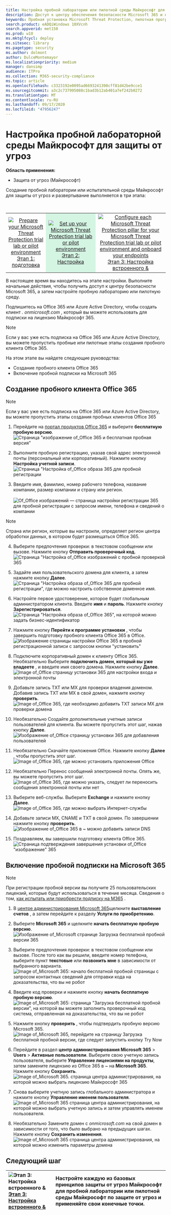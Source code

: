 ```yaml
---
title: Настройка пробной лаборатории или пилотной среды Майкрософт для защиты от угроз
description: Доступ к центру обеспечения безопасности Microsoft 365 и настройка испытательной лаборатории Майкрософт по защите от угроз
keywords: Пробная установка Microsoft Threat Protection, пилотная программа Microsoft Threat Protection, пробная версия, пробная защита от угроз Майкрософт, Настройка лаборатории оценки защиты от угроз Майкрософт
search.product: eADQiWindows 10XVcnh
search.appverid: met150
ms.prod: w10
ms.mktglfcycl: deploy
ms.sitesec: library
ms.pagetype: security
ms.author: dolmont
author: DulceMontemayor
ms.localizationpriority: medium
manager: dansimp
audience: ITPro
ms.collection: M365-security-compliance
ms.topic: article
ms.openlocfilehash: c3323192e0095ad6693241390cff81d42be9cce1
ms.sourcegitcommit: a3c2c737995088c1bad3b12ab401a7ef242b0272
ms.translationtype: MT
ms.contentlocale: ru-RU
ms.lasthandoff: 09/17/2020
ms.locfileid: "47956247"
---
```

# <a name="set-up-your-microsoft-threat-protection-trial-lab-environment"></a>Настройка пробной лабораторной среды Майкрософт для защиты от угроз 

**Область применения:**
- Защита от угроз (Майкрософт) 


Создание пробной лаборатории или испытательной среды Майкрософт для защиты от угроз и развертывание выполняется в три этапа:

<br>
<table border="0" width="100%" align="center">
  <tr style="text-align:center;">
    <td align="center" style="width:25%; border:0;" >
      <a href= "https://docs.microsoft.com/microsoft-365/security/mtp/prepare-mtpeval?view=o365-worldwide"> 
        <img src="../../media/prepare.png" alt="Prepare your Microsoft Threat Protection trial lab or pilot environment" title="Подготовка лаборатории оценки Microsoft Threat protection или пилотной среды" />
      <br/>Этап 1: подготовка </a><br>
    </td>
     <td align="center"bgcolor="#d5f5e3">
      <a href="https://docs.microsoft.com/microsoft-365/security/mtp/setup-mtpeval?view=o365-worldwide">
        <img src="../../media/setup.png" alt="Set up your Microsoft Threat Protection trial lab or pilot environment" title="Настройка пробной лаборатории или пилотной среды Майкрософт для защиты от угроз" />
      <br/>Этап 2: Настройка </a><br>
    </td>
    <td align="center">
      <a href="https://docs.microsoft.com/microsoft-365/security/mtp/config-mtpeval?view=o365-worldwide">
        <img src="../../media/config-onboard.png" alt="
Configure each Microsoft Threat Protection pillar for your Microsoft Threat Protection trial lab or pilot environment and onboard your endpoints" title="
Настройте каждый из базовых принципов защиты от угроз Майкрософт для пробной лаборатории или пилотной среды Майкрософт по защите от угроз и применяйте свои конечные точки." />
      <br/>Этап 3: Настройка встроенного & </a><br>
</td>


  </tr>
</table>

В настоящее время вы находитесь на этапе настройки. Выполните начальные действия, чтобы получить доступ к центру безопасности Microsoft 365, а затем настройте пробную лабораторию или пилотную среду.

Подпишитесь на Office 365 или Azure Active Directory, чтобы создать клиент *. onmicrosoft.com* , который вы можете использовать для подписки на лицензию Майкрософт 365. 

>[!NOTE]
>Если у вас уже есть подписка на Office 365 или Azure Active Directory, вы можете пропустить пробные или пилотные этапы создания пробного клиента Office 365.

На этом этапе вы найдете следующие руководства:
- Создание пробного клиента Office 365
- Включение пробной подписки на Microsoft 365


## <a name="create-an-office-365-e5-trial-tenant"></a>Создание пробного клиента Office 365
>[!NOTE]
>Если у вас уже есть подписка на Office 365 или Azure Active Directory, вы можете пропустить этапы создания пробных клиентов Office 365

1. Перейдите на [портал продуктов Office 365](https://www.microsoft.com/microsoft-365/business/office-365-enterprise-e5-business-software?activetab=pivot%3aoverviewtab) и выберите **бесплатную пробную версию**.
![Страница "изображение of_Office 365 и бесплатная пробная версия"](../../media/mtp-eval-9.png) <br>
  
2. Выполните пробную регистрацию, указав свой адрес электронной почты (персональный или корпоративный). Нажмите кнопку **Настройка учетной записи**.
![Страница "Настройка of_Office образа 365 для пробной регистрации](../../media/mtp-eval-10.png) <br> 

3. Введите имя, фамилию, номер рабочего телефона, название компании, размер компании и страну или регион.  
<br>![Of_Office изображений — страница настройки регистрации 365 для пробной регистрации с запросом имени, телефона и сведений о компании](../../media/mtp-eval-11.png) <br>
>[!NOTE]
>Страна или регион, которые вы настроили, определяет регион центра обработки данных, в котором будет размещаться Office 365.
  
4. Выберите предпочтения проверки: в текстовом сообщении или вызове. Нажмите кнопку **Отправить проверочный код**. 
![Страница "Настройка of_Office изображений с пробной проверкой 365](../../media/mtp-eval-12.png) <br>

5. Задайте имя пользовательского домена для клиента, а затем нажмите кнопку **Далее**.
<br>![Страница "Настройка образа of_Office 365 для пробной регистрации", где можно настроить собственное доменное имя.](../../media/mtp-eval-13.png) <br>
 
6. Настройте первое удостоверение, которое будет глобальным администратором клиента. Введите **имя** и **пароль**. Нажмите кнопку **Зарегистрироваться**.
![Страница "Настройка образа of_Office 365", на которой можно задать бизнес-идентификатор](../../media/mtp-eval-14.png) <br>

7. Нажмите кнопку **Перейти к программе установки** , чтобы завершить подготовку пробного клиента Office 365 в Office.
<br>![Изображение страницы настройки Office 365 в пробной регистрационной записи с запросом кнопки "установить"](../../media/mtp-eval-15.png) <br>

8. Подключите корпоративный домен к клиенту Office 365. Необязательно Выберите **подключить домен, который вы уже владеете** , и введите имя своего домена. Нажмите кнопку **Далее**.
<br>![Image of_Office страницу установки 365 для настройки входа и электронной почты](../../media/mtp-eval-16.png) <br>
 
9. Добавьте запись TXT или MX для проверки владения доменом. Добавив запись TXT или MX в свой домен, нажмите кнопку **проверить**.
<br>![Image of_Office 365, где необходимо добавить TXT записи MX для проверки домена](../../media/mtp-eval-17.png) <br>
 
10. Необязательно Создайте дополнительные учетные записи пользователей для клиента. Вы можете пропустить этот шаг, нажав кнопку **Далее**.
![Изображение of_Office страницу установки 365 для добавления пользователей](../../media/mtp-eval-18.png) <br>
 
11. Необязательно Скачайте приложения Office. Нажмите кнопку **Далее** , чтобы пропустить этот шаг. 
<br>![Image of_Office 365, где можно установить приложения Office](../../media/mtp-eval-19.png) <br>

12. Необязательно Перенос сообщений электронной почты. Опять же, вы можете пропустить этот шаг.
<br>![Image of_Office 365, где можно указать, следует ли переносить сообщения электронной почты или нет](../../media/mtp-eval-20.png) <br>
 
13. Выберите веб-службы. Выберите **Exchange** и нажмите кнопку **Далее**. 
<br>![Image of_Office 365, где можно выбрать Интернет-службы](../../media/mtp-eval-21.png) <br>

14. Добавьте записи MX, CNAME и TXT в свой домен. По завершении нажмите кнопку **проверить**.
<br>![Изображение of_Office 365 в ~ можно добавить записи DNS](../../media/mtp-eval-22.png) <br>
 
15. Поздравляем, вы завершили подготовку клиента Office 365.
<br>![Страница подтверждения завершения установки of_Office "изображение" 365](../../media/mtp-eval-23.png) <br>

## <a name="enable-microsoft-365-trial-subscription"></a>Включение пробной подписки на Microsoft 365

>[!NOTE]
>При регистрации пробной версии вы получите 25 пользовательских лицензий, которые будут использоваться в течение месяца. Сведения о том, [как испытать или приобрести подписку на M365](https://docs.microsoft.com/microsoft-365/commerce/try-or-buy-microsoft-365#try-or-buy-a-microsoft-365-subscription-1) .

1. В [центре администрирования Microsoft 365](https://admin.microsoft.com/)щелкните **выставление счетов** , а затем перейдите к разделу **Услуги по приобретению**.

2. Выберите **Microsoft 365** и щелкните **начать бесплатную пробную версию**. 
![Изображение of_Microsoft странице Загрузка бесплатной пробной версии 365](../../media/mtp-eval-24.png) <br>

3. Выберите предпочтения проверки: в текстовом сообщении или вызове. После того как вы решили, введите номер телефона, выберите пункт **текстовые** или **позвонить мне** в зависимости от выбранного варианта.
![Image of_Microsoft 365: начало бесплатной пробной страницы с запросом контактных сведений для отправки кода на доказательства, что вы не робот](../../media/mtp-eval-25.png) <br>
 
4. Введите код проверки и нажмите кнопку **начать бесплатную пробную версию**. 
<br>![Image of_Microsoft 365: страница "Загрузка бесплатной пробной версии", на которой вы можете заполнить проверочный код система, отправленная на доказательства, что вы не робот](../../media/mtp-eval-26.png) <br>

5. Нажмите кнопку **проверить** , чтобы подтвердить пробную версию Microsoft 365.
<br>![Image of_Microsoft 365, перейдите на страницу Загрузка бесплатной пробной версии, где следует запустить кнопку Try Now](../../media/mtp-eval-27.png) <br>
 
6. Перейдите в раздел **центр администрирования Microsoft 365**  >  **Users**  >  **Активные пользователи**. Выберите свою учетную запись пользователя, выберите **Управление лицензиями на продукты**, затем замените лицензию из Office 365 в ~ на **Microsoft 365**. Нажмите кнопку **Сохранить**.
![Image of_Microsoft 365. страница центра администрирования, на которой можно выбрать лицензию Майкрософт 365](../../media/mtp-eval-28.png) <br>
 
7. Снова выберите учетную запись глобального администратора и нажмите кнопку **Управление именем пользователя**.
<br>![Image of_Microsoft 365 страница центра администрирования, на которой можно выбрать учетную запись и затем управлять именем пользователя.](../../media/mtp-eval-29.png) <br>

8. Необязательно Замените домен с *onmicrosoft.com* на свой домен в зависимости от того, что было выбрано на предыдущих шагах. Нажмите кнопку **Сохранить изменения**.
<br>![Image of_Microsoft 365 страница центра администрирования, на которой можно изменить параметры домена](../../media/mtp-eval-30.png) <br>



## <a name="next-step"></a>Следующий шаг
|![Этап 3: Настройка встроенного &](../../media/config-onboard.png) <br>[Этап 3: Настройка встроенного &](config-mtpeval.md) | Настройте каждую из базовых принципов защиты от угроз Майкрософт для пробной лаборатории или пилотной среды Майкрософт по защите от угроз и применяйте свои конечные точки.
|:-------|:-----|
